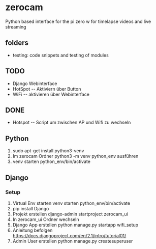 # zerocam
Python based interface for the pi zero w for timelapse videos and live streaming

## folders
- testing: code snippets and testing of modules

## TODO
- Django Webinterface
- HotSpot
-- Aktiviern über Button
- WiFi
-- aktivieren über Webinterface

## DONE
- Hotspot
-- Script um zwischen AP und Wifi zu wechseln

## Python
1. sudo apt-get install python3-venv
2. Im zerocam Ordner python3 -m venv python_env ausführen
3. venv starten python_env/bin/activate

## Django
### Setup
1. Virtual Env starten venv starten python_env/bin/activate
2. pip install Django
3. Projekt erstellen django-admin startproject zerocam_ui
4. In zerocam_ui Ordner wechseln
5. Django App erstellen python manage.py startapp wifi_setup
6. Anleitung befolgen https://docs.djangoproject.com/en/2.1/intro/tutorial01/
7. Admin User erstellen python manage.py createsuperuser